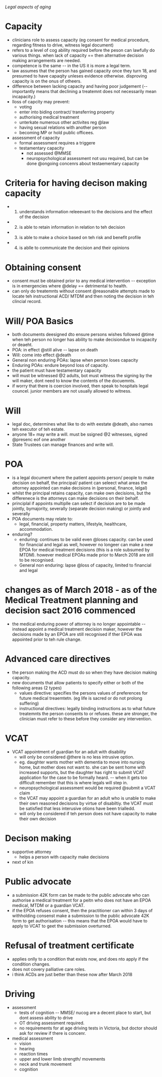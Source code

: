 ###### Legal aspects of aging


# Capacity
- clinicians role to assess capacity (eg consent for medical procedure, regarding fitness to drive, witness legal document)
- refers to a level of cog ability required before the peson can lawfully do various things. when lack of capacity == then alternative decision making  arrangements are needed.
- competence is the same -- in the US it is more a legal term.
- law assumes that the person has gained capacity once they turn 18, and presumed to have capaqity unleses evidence otherwise. disproving capacity is on the onus of otheers. 
- difference between lacking capacity and having poor judgement (--importantly means that declining a treatemnt does not necessarily mean incapacity.)
- lloss of capcity may prevent:
    + voting
    + enter into biding contract/ transferring property
    + authorising medical treatment
    + unterkate numerous other activites reg @law
    + having sexual relations with another person
    + becoming MP or hold public officees.
- assessment of capacity
    + formal assessment requires a triggere
    + testamentary capacity
        * not assessed @MMSE
        * neuropsychological assessment not usu required, but can be done @ongoing concenrs about testaementary capacity

# Criteria for having decison making capacity
- 1. understands information releeevant to the decisions and the effect of the decision
- 2. is able to retain information in relation to teh decision
- 3. is able to make a choice based on teh risk and benefit profile 
- 4. is ablle to communicate the decision and their opinions

# Obtaining consent
- consent must be obtained prior to any medical intervention -- exception is in emergencies where @delay == detrimental to health. 
- can only do treatemnts without consent @reasonable attempts made to locate teh instructional ACD/ MTDM and then noting the decision in teh clincial record.


# Will/ POA Basics
- both documents deesigned dto ensure persons wishes followed @time when teh person no longer has ability to make decisiondue to incapacity or deaeht.
- POA: in effect @still alive -- lapse on death
- Will: come into effect @death
- General non enduring POAs: lapse when person loses capacity
- Enduring POAs: endure beyond loss of capacity.
- the patient must have testamentary capacity
- will must be witnessed @2 adults, bot must witness the signing by the will maker, dont need to know the contents of the docuemnts.
- if worry that there is coercion involved, then speak to hospitals legal councel. junior members are not usually allowed to witness.


# Will
- legal doc, determines what like to do with eestate @death, also names teh executor of teh estate. 
- anyone 18+ may write a will. must be ssigned @2 witnesses, signed @presenc eof one another
- State Trustees can manage finances and write will.

# POA
- is a legal document where the patient appoints person/ people to make decision on behalf, the principal/ patient can seleect what areas the attorney appointed can make decisions in (personal, finance, lelgal)
- whilst the principal retains capacity, can make own decisions, but the differenece is the attorneys can make decisions on their behalf.
- principlal if appoints multiplle can select if decision are to be made jointly, bymajority, severally (separate decision making) or jointly and severally
- POA documents may relate to:
    + legal, financial, property matters, lifestyle, healthcare, accommodation.
- enduring? 
    + enduring: continues to be valid even @loses capacity. can be used for financial and legal as well, however no longeer can make a new EPOA for medical treatment decisions (this is a role subsumed by MTDM). however medical EPOAs made prior to March 2018 are still to be recognised.
    + General non enduring: lapse @loss of capacity, limited to financial and legal

# changes as of March 2018 - as of the Medical Treatment planning and decision sact 2016 commenced
- the medical enduring power of attorney is no longer appointable -- instead appoint a medical treatment decision maker, however the decisions made by an EPOA are still recognised if ther EPOA was appointed prior to teh rule change.

# Advanced care directives
- the person making the ACD must do so when they have decision making capacity.
- new documents that allow patients to specify either or both of the following areas (2 types)
    + values directive: specifies the persons values of preferences for future medical treaemtetn. (eg life is sacred or do not prolong suffering)
    + instructional directives: legally binding instructions as to what future treatemnts the person consents to or refuses. these are stronger, the clinician must refer to these before they consider any intervention.

# VCAT
- VCAT appointment of guardian for an adult with disability
    + will only be considered @there is no less intrusive option. 
    + eg. daughter wants mother with dementia to move into nursing home, but mother does not want to. she can be sent home with increased supports, but the daughter has right to submit VCAT application for the case to be formally heard. -- when it gets too difficult remember that this is where legals will step in. 
    + neuropsychological assessment would be required @submit a VCAT claim
    + the VCAT may appoint a guardian for an adult who is unable to make their own reasoned decisions by virtue of disabiltiy. the VCAT must be satisfied that less interusive otions have been trialledd.
    + will only be considered if teh person does not have capacity to make their own decision

# Decison making
- supportive attorney
    + helps a person with capacity make decisions
- next of kin

# Public advocate
- a submission 42K form can be made to the public advocate who can authorise a medical treatment for a peitn who does not have an EPOA medical, MTDM or a guardian VCAT.
- if the EPOA refuses consent, then the practitioner can within 3 days of withholding consenst make a submission to the public advocate 42K form to get authorisation -- this means that the EPOA would have to apply to VCAT to geet the submission overturned.

# Refusal of treatment certificate
- applies onlly to a condition that exists now, and does nto apply if the condition changes. 
- does not covery palliative care roles.
- i think ACDs are just better than these now after March 2018

# Driving
- assessment
    + tests of cognition -- MMSE/ nucog are a decent place to start, but dont assess ability to drive
    + OT driving assessment required.
    + no requirements for at age driving tests in Victoria, but doctor should ask for review if there is concenr.
- medical assessment
    + vision
    + hearing
    + reaction times
    + upper and lower limb strength/ movements
    + neck and trunk movement
    + cognition